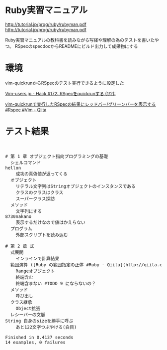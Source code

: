 # Ruby実習マニュアル

http://tutorial.jp/prog/ruby/rubyman.pdf http://tutorial.jp/prog/ruby/rubyman.pdf

Ruby実習マニュアルの教科書を読みながら写経や理解の為のテストを書いたやつ。
RSpecのspecdocからREADMEにビルド出力して成果物にする

# 環境

vim-quickrunからRSpecのテスト実行できるように設定した

[Vim-users.jp - Hack #172: RSpecをquickrunする (1/2):](http://vim-users.jp/2010/09/hack172/ "")

[vim-quickrunで実行したRSpecの結果にレッドバー/グリーンバーを表示する #Rspec #Vim - Qiita](http://qiita.com/items/24a2b86348c4deec69fd "vim-quickrunで実行したRSpecの結果にレッドバー/グリーンバーを表示する #Rspec #Vim - Qiita")

# テスト結果

<pre>


# 第 1 章 オブジェクト指向プログラミングの基礎
  シェルコマンド
hellon
    成功の真偽値が返ってくる
  オブジェクト
    リテラル文字列はStringオブジェクトのインスタンスである
    クラスのクラスはクラス
    スーパークラス探訪
  メソッド
    文字列にする
8730nakano
    表示するだけなので値はかえらない
  プログラム
    外部スクリプトを読み込む

# 第 2 章 式
  式展開
    インラインで計算結果
  範囲演算 ([Ruby の範囲指定の正体 #Ruby - Qiita](http://qiita.com/items/ce227a548fdc0befb089))
    Rangeオブジェクト
    終端含む
    終端含まない #TODO 9 にならないの？
  メソッド
    呼び出し
  クラス継承
    Object拡張
  レシーバーの文脈
String 自身のsizeを勝手に呼ぶ
    あと122文字つぶやける(白目)

Finished in 0.4137 seconds
14 examples, 0 failures
